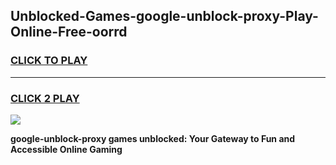 
## Unblocked-Games-google-unblock-proxy-Play-Online-Free-oorrd
<h3>
<a href="https://premium76.site?title=google-unblock-proxy&ref=26A">CLICK TO PLAY</a></h3>
<hr>

<h3>
<a href="https://premium76.site?title=google-unblock-proxy&ref=26A">CLICK 2 PLAY</a>
  
</h3>

<a href="https://premium76.site?title=google-unblock-proxy&ref=26A"><img src="https://clearcache.store/games.png"></a>


**google-unblock-proxy games unblocked: Your Gateway to Fun and Accessible Online Gaming**
